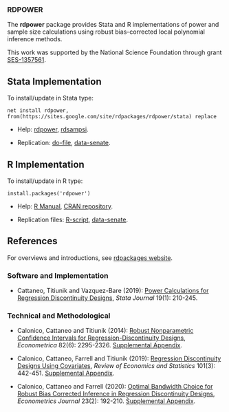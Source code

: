 ### RDPOWER

The **rdpower** package provides Stata and R implementations of power and sample size calculations using robust bias-corrected local polynomial inference methods.

This work was supported by the National Science Foundation through grant [SES-1357561](http://www.nsf.gov/awardsearch/showAward?AWD_ID=1357561).

## Stata Implementation

To install/update in Stata type:
```
net install rdpower, from(https://sites.google.com/site/rdpackages/rdpower/stata) replace
```

- Help: [rdpower](stata/rdpower.pdf), [rdsampsi](stata/rdsampsi.pdf).

- Replication: [do-file](stata/rdpower_illustration.do), [data-senate](stata/rdpower_senate.dta).

## R Implementation

To install/update in R type:
```
install.packages('rdpower')
```
- Help: [R Manual](https://cran.r-project.org/web/packages/rdpower/rdpower.pdf), [CRAN repository](https://cran.r-project.org/package=rdpower).

- Replication files: [R-script](R/rdpower_illustration.R), [data-senate](R/rdpower_senate.csv).

## References

For overviews and introductions, see [rdpackages website]().

### Software and Implementation

- Cattaneo, Titiunik and Vazquez-Bare (2019): [Power Calculations for Regression Discontinuity Designs](references/Cattaneo-Titiunik-VazquezBare_2019_Stata.pdf), _Stata Journal_ 19(1): 210-245.

### Technical and Methodological

- Calonico, Cattaneo and Titiunik (2014): [Robust Nonparametric Confidence Intervals for Regression-Discontinuity Designs](references/Calonico-Cattaneo-Titiunik_2014_ECMA.pdf), _Econometrica_ 82(6): 2295-2326. [Supplemental Appendix](references/Calonico-Cattaneo-Titiunik_2014_ECMA--Supplemental.pdf).

- Calonico, Cattaneo, Farrell and Titiunik (2019): [Regression Discontinuity Designs Using Covariates](references/Calonico-Cattaneo-Farrell-Titiunik_2019_RESTAT.pdf), _Review of Economics and Statistics_ 101(3): 442-451. [Supplemental Appendix](references/Calonico-Cattaneo-Farrell-Titiunik_2019_RESTAT--Supplement.pdf).

- Calonico, Cattaneo and Farrell (2020): [Optimal Bandwidth Choice for Robust Bias Corrected Inference in Regression Discontinuity Designs](references/Calonico-Cattaneo-Farrell_2020_ECTJ.pdf), _Econometrics Journal_ 23(2): 192-210. [Supplemental Appendix](references/Calonico-Cattaneo-Farrell_2020_ECTJ--Supplement.pdf).

<br>
<br>
